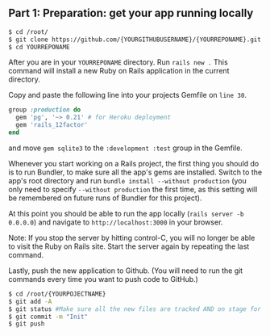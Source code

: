 ## Part 1: Preparation: get your app running locally

```sh
$ cd /root/
$ git clone https://github.com/{YOURGITHUBUSERNAME}/{YOURREPONAME}.git # Replace YOURGITHUBUSERNAME with your github username and replace YOURREPONAME with the name of your repo.
$ cd YOURREPONAME
```

After you are in your `YOURREPONAME` directory. Run `rails new .` This command will install a new Ruby on Rails application in the current directory.

Copy and paste the following line into your projects Gemfile on `line 30`. 

```ruby
group :production do
  gem 'pg', '~> 0.21' # for Heroku deployment
  gem 'rails_12factor'
end
```

and move `gem sqlite3` to the `:development :test` group in the Gemfile. 

Whenever you start working on a Rails project, the first thing you should do is to run Bundler, to make sure all the app's gems are installed.  Switch to the app's root directory and run `bundle install --without production` (you only need to specify `--without production` the first time, as this setting will be remembered on future runs of Bundler for this project).

At this point you should be able to run the app locally (`rails server -b 0.0.0.0`) and navigate to `http://localhost:3000` in your browser.  

Note: If you stop the server by hitting control-C, you will no longer be able to visit the Ruby on Rails site. Start the server again by repeating the last command. 

Lastly, push the new application to Github. (You will need to run the git commands every time you want to push code to GitHub.) 
```sh
$ cd /root/{YOURPOJECTNAME}
$ git add -A
$ git status #Make sure all the new files are tracked AND on stage for being committed!!
$ git commit -m "Init"
$ git push
```
